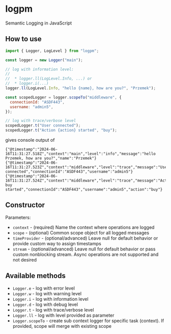 # logpm

Semantic Logging in JavaScript

## How to use

```js
import { Logger, LogLevel } from "logpm";

const logger = new Logger("main");

// log with information level:
//
//  * logger.ll(LogLevel.Info, ...) or
//  * logger.i(...)
logger.ll(LogLevel.Info, "hello {name}, how are you?", "Przemek");

const scopedLogger = logger.scopeTo("middleware", {
  connectionId: "ASDF443",
  username: "admin5",
});

// log with trace/verbose level
scopedLogger.t("User connected");
scopedLogger.t("Action {action} started", "buy");
```

gives console output of

```text
{"@timestamp":"2024-06-16T11:31:27.518Z","context":"main","level":"info","message":"hello Przemek, how are you?","name":"Przemek"}
{"@timestamp":"2024-06-16T11:31:27.523Z","context":"middleware","level":"trace","message":"User connected","connectionId":"ASDF443","username":"admin5"}
{"@timestamp":"2024-06-16T11:31:27.524Z","context":"middleware","level":"trace","message":"Action buy started","connectionId":"ASDF443","username":"admin5","action":"buy"}
```

## Constructor

Parameters:

- `context` - (required) Name the context where operations are logged
- `scope` - (optional) Common scope object for all logged messages
- `timeProvider` - (optional/advanced) Leave null for default behavior or provide custom way to assign timestamps
- `stream` - (optional/advanced) Leave null for default behavior or pass custom nonblocking stream. Async operations are not supported and not desired

## Available methods

- `Logger.e` - log with error level
- `Logger.w` - log with warning level
- `Logger.i` - log with information level
- `Logger.d` - log with debug level
- `Logger.t` - log with trace/verbose level
- `Logger.ll` - log with level provided as parameter
- `Logger.scopeTo` - create sub context logger for specific task (context). If provided, scope will merge with existing scope

